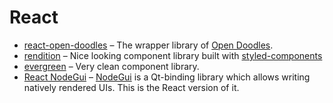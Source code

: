 # React

* [react-open-doodles](https://github.com/lunahq/react-open-doodles) – The wrapper library of [Open Doodles](https://www.opendoodles.com/).
* [rendition](https://github.com/balena-io-modules/rendition) – Nice looking component library built with [styled-components](https://styled-components.com/)
* [evergreen](https://evergreen.segment.com/) – Very clean component library.
* [React NodeGui](https://react.nodegui.org/) – [NodeGui](https://nodegui.org/) is a Qt-binding library which allows writing natively rendered UIs. This is the React version of it.

